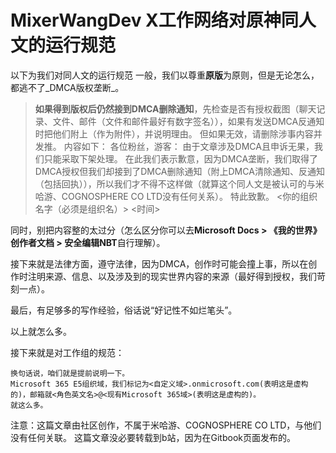 # MixerWangDev X工作网络对原神同人文的运行规范

以下为我们对同人文的运行规范 一般，我们以尊重**原版**为原则，但是无论怎么，都逃不了_DMCA版权垄断_。

> **如果得到版权后仍然接到DMCA删除通知**，先检查是否有授权截图（聊天记录、文件、邮件（文件和邮件最好有数字签名）），如果有发送DMCA反通知时把他们附上（作为附件），并说明理由。 但如果无效，请删除涉事内容并发推。 内容如下： 各位粉丝，游客： 由于文章涉及DMCA且申诉无果，我们只能采取下架处理。 在此我们表示歉意，因为DMCA垄断，我们取得了DMCA授权但我们却接到了DMCA删除通知（附上DMCA清除通知、反通知（包括回执）），所以我们才不得不这样做（就算这个同人文是被认可的与米哈游、COGNOSPHERE CO LTD没有任何关系）。 特此致歉。 <你的组织名字（必须是组织名）> <时间>

同时，别把内容整的太过分（怎么区分你可以去**Microsoft Docs > 《我的世界》创作者文档 > 安全编辑NBT**自行理解）。

接下来就是法律方面，遵守法律，因为DMCA，创作时可能会撞上事，所以在创作时注明来源、信息、以及涉及到的现实世界内容的来源（最好得到授权，我们苛刻一点）。

最后，有足够多的写作经验，俗话说“好记性不如烂笔头”。

以上就怎么多。

接下来就是对工作组的规范：

```
换句话说，咱们就是提前说明一下。
Microsoft 365 E5组织域，我们标记为<自定义域>.onmicrosoft.com(表明这是虚构的)，邮箱就<角色英文名>@<现有Microsoft 365域>(表明这是虚构的)。
就这么多。
```

注意：这篇文章由社区创作，不属于米哈游、COGNOSPHERE CO LTD，与他们没有任何关联。 这篇文章没必要转载到b站，因为在Gitbook页面发布的。
